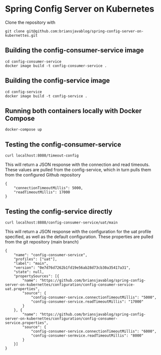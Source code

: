 # Spring Config Server on Kubernetes

Clone the repository with 
```
git clone git@github.com:briansjavablog/spring-config-server-on-kubernettes.git
```

## Building the config-consumer-service image
```
cd config-consumer-service
docker image build -t config-consumer-service .
```
## Building the config-service image
```
cd config-service
docker image build -t config-service .
```
## Running both containers locally with Docker Compose
```
docker-compose up
```
## Testing the config-consumer-service
```
curl localhost:8080/timeout-config
```
This will return a JSON response with the connection and read timeouts. These values are pulled from
the config-service, which in turn pulls them from the configured Github repository  
```
{
	"connectionTimeoutMillis": 5000,
	"readTimeoutMillis": 17000
}
```

## Testing the config-service directly
```
curl localhost:8888/config-consumer-service/uat/main
```
This will return a JSON response with the configuration for the uat profile specified, as well as
the default configuration. These properties are pulled from the git repository (main branch)
```
{
	"name": "config-consumer-service",
	"profiles": ["uat"],
	"label": "main",
	"version": "0e7d76d7262b1fd19e56ab28d73cb30a35417a31",
	"state": null,
	"propertySources": [{
		"name": "https://github.com/briansjavablog/spring-config-server-on-kubernettes/configuration/config-consumer-service-uat.properties",
		"source": {
			"config-consumer-service.connectionTimeoutMillis": "5000",
			"config-consumer-service.readTimeoutMillis": "17000"
		}
	}, {
		"name": "https://github.com/briansjavablog/spring-config-server-on-kubernettes/configuration/config-consumer-service.properties",
		"source": {
			"config-consumer-service.connectionTimeoutMillis": "6000",
			"config-consumer-sermvice.readTimeoutMillis": "8000"
		}
	}]
}
```
